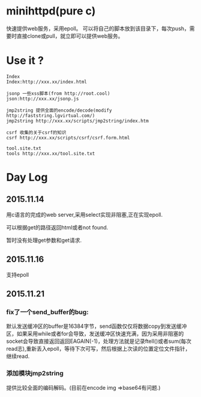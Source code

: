 # minihttpd(pure c)
快速提供web服务，采用epoll。
可以将自己的脚本放到该目录下，每次push，需要时直接clone或pull，就立即可以提供web服务。

# Use it ?
```
Index
Index:http://xxx.xx/index.html

jsonp 一些xss脚本(from http://root.cool)
json:http://xxx.xx/jsonp.js

jmp2string 提供全面的encode/decode(modify http://faststring.lgvirtual.com/)
jmp2string http://xxx.xx/scripts/jmp2string/index.htm

csrf 收集的关于csrf的知识
csrf http://xxx.xx/scripts/csrf/csrf.form.html

tool.site.txt
tools http://xxx.xx/tool.site.txt
```

# Day Log
## 2015.11.14
用c语言的完成的web server,采用select实现非阻塞,正在实现epoll.

可以根据get的路径返回html或者not found.

暂时没有处理get参数和get请求.

## 2015.11.16
支持epoll

## 2015.11.21
### fix了一个send_buffer的bug:
默认发送缓冲区的buffer是16384字节，send函数仅仅将数据copy到发送缓冲区，如果采用while或者for会导致，发送缓冲区快速充满，因为采用非阻塞的socket会导致直接返回返回EAGAIN(-1)，处理方法就是记录ftell()或者sum(每次read志),重新丢入epoll，等待下次可写，然后根据上次读的位置定位文件指针，继续read.

### 添加模块jmp2string
提供比较全面的编码解码。(目前在encode img =>base64有问题.)
